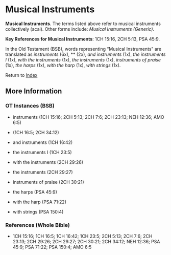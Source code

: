 # Musical Instruments
**Musical Instruments**. 
The terms listed above refer to musical instruments collectively (acai). 
Other forms include: 
*Musical Instruments (Generic)*. 


**Key References for Musical Instruments**: 
1CH 15:16, 2CH 5:13, PSA 45:9. 


In the Old Testament (BSB), words representing “Musical Instruments” are translated as 
*instruments* (6x), ** (2x), *and instruments* (1x), *the instruments I* (1x), *with the instruments* (1x), *the instruments* (1x), *instruments of praise* (1x), *the harps* (1x), *with the harp* (1x), *with strings* (1x). 




Return to [Index](00-Index.md)

## More Information

### OT Instances (BSB)

* instruments (1CH 15:16; 2CH 5:13; 2CH 7:6; 2CH 23:13; NEH 12:36; AMO 6:5)

*  (1CH 16:5; 2CH 34:12)

* and instruments (1CH 16:42)

* the instruments I (1CH 23:5)

* with the instruments (2CH 29:26)

* the instruments (2CH 29:27)

* instruments of praise (2CH 30:21)

* the harps (PSA 45:9)

* with the harp (PSA 71:22)

* with strings (PSA 150:4)



### References (Whole Bible)

* 1CH 15:16; 1CH 16:5; 1CH 16:42; 1CH 23:5; 2CH 5:13; 2CH 7:6; 2CH 23:13; 2CH 29:26; 2CH 29:27; 2CH 30:21; 2CH 34:12; NEH 12:36; PSA 45:9; PSA 71:22; PSA 150:4; AMO 6:5



